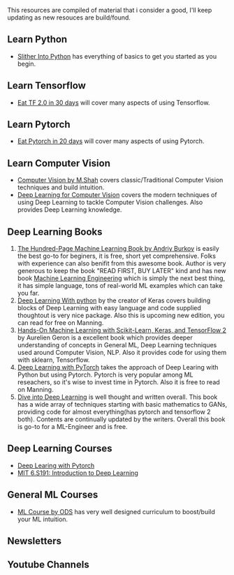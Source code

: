 This resources are compiled of material that i consider a good, I'll keep updating as new resouces are build/found.
## Learn Python
* [Slither Into Python](https://www.slitherintopython.com/) has everything of basics to get you started as you begin.

## Learn Tensorflow
* [Eat TF 2.0 in 30 days](https://github.com/lyhue1991/eat_tensorflow2_in_30_days?s=03) will cover many aspects of using Tensorflow.

## Learn Pytorch
* [Eat Pytorch in 20 days](https://github.com/lyhue1991/eat_pytorch_in_20_days) will cover many aspects of using Pytorch.

## Learn Computer Vision
* [Computer Vision by M.Shah](https://www.youtube.com/playlist?list=PLd3hlSJsX_ImKP68wfKZJVIPTd8Ie5u-9) covers classic/Traditional Computer Vision techniques and build intuition.
* [Deep Learning for Computer Vision](https://www.youtube.com/playlist?list=PL5-TkQAfAZFbzxjBHtzdVCWE0Zbhomg7r) covers the modern techniques of using Deep Learning to tackle Computer Vision challenges. Also provides Deep Learning knowledge.

## Deep Learning Books
1. [The Hundred-Page Machine Learning Book by Andriy Burkov](http://themlbook.com/) is easily the best go-to for beginers, it is free, short yet comprehensive. Folks with experience can also benifit from this awesome book. Author is very generous to keep the book "READ FIRST, BUY LATER" kind and has new book [Machine Learning Engineering](http://www.mlebook.com/wiki/doku.php) which is simply the next best thing, it has simple language, tons of real-world ML examples which can take you far.
2. [Deep Learning With python](https://www.manning.com/books/deep-learning-with-python-second-edition) by the creator of Keras covers building blocks of Deep Learning with easy language and code supplied thoughtout is very nice package. Also this is upcoming new edition, you can read for free on Manning.
3. [Hands-On Machine Learning with Scikit-Learn, Keras, and TensorFlow 2](https://www.amazon.in/Hands-Machine-Learning-Scikit-Learn-TensorFlow-dp-1492032646/dp/1492032646/ref=dp_ob_title_bk) by Aurelien Geron is a excellent book which provides deeper understanding of concepts in General ML, Deep Learning techniques used around Computer Vision, NLP. Also it provides code for using them with sklearn, Tensorflow.
4. [Deep Learning with PyTorch](https://www.manning.com/books/deep-learning-with-pytorch) takes the approach of Deep Learing with Python but using Pytorch. Pytorch is very popular among ML reseachers, so it's wise to invest time in Pytorch. Also it is free to read on Manning.
5. [Dive into Deep Learning](https://d2l.ai/) is well thought and written overall. This book has a wide array of techniques starting with basic mathematics to GANs, providing code for almost everything(has pytorch and tensorflow 2 both). Contents are continually updated by the writers. Overall this book is go-to for a ML-Engineer and is free.

## Deep Learning Courses
* [Deep Learing with Pytorch](https://youtube.com/playlist?list=PLLHTzKZzVU9eaEyErdV26ikyolxOsz6mq)
* [MIT 6.S191: Introduction to Deep Learning](https://youtube.com/playlist?list=PLtBw6njQRU-rwp5__7C0oIVt26ZgjG9NI)



## General ML Courses
* [ML Course by ODS](https://mlcourse.ai/) has very well designed curriculum to boost/build your ML intuition.

## Newsletters

## Youtube Channels

